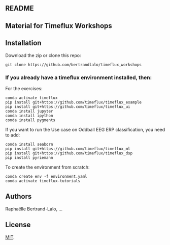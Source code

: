 ## README

Material for Timeflux Workshops
------------------------------


## Installation
Download the zip or clone this repo: 
```
git clone https://github.com/bertrandlalo/timeflux_workshops
```

### If you already have a timeflux environment installed, then:

For the exercises: 
```
conda activate timeflux
pip install git+https://github.com/timeflux/timeflux_example
pip install git+https://github.com/timeflux/timeflux_ui
conda install jupyter
conda install ipython
conda install pygments
```
If you want to run the Use case on Oddball EEG ERP classification, you need to add:
```
conda install seaborn
pip install git+https://github.com/timeflux/timeflux_ml
pip install git+https://github.com/timeflux/timeflux_dsp
pip install pyriemann
```
To create the environment from scratch:
```
conda create env -f environment.yaml
conda activate timeflux-tutorials
```

## Authors

Raphaëlle Bertrand-Lalo, ... 

## License
[MIT](http://opensource.org/licenses/MIT).
